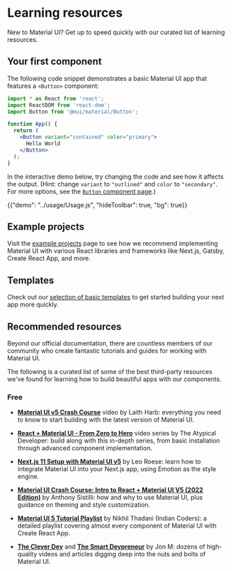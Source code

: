 # Learning resources

<p class="description">New to Material UI? Get up to speed quickly with our curated list of learning resources.</p>

## Your first component

The following code snippet demonstrates a basic Material UI app that features a `<Button>` component:

```jsx
import * as React from 'react';
import ReactDOM from 'react-dom';
import Button from '@mui/material/Button';

function App() {
  return (
    <Button variant="contained" color="primary">
      Hello World
    </Button>
  );
}
```

In the interactive demo below, try changing the code and see how it affects the output. (Hint: change `variant` to `"outlined"` and `color` to `"secondary"`. For more options, see the [`Button` component page](/material-ui/react-button/).)

{{"demo": "../usage/Usage.js", "hideToolbar": true, "bg": true}}

## Example projects

Visit the [example projects](/material-ui/getting-started/example-projects/) page to see how we recommend implementing Material UI with various React libraries and frameworks like Next.js, Gatsby, Create React App, and more.

## Templates

Check out our [selection of basic templates](/material-ui/getting-started/templates/) to get started building your next app more quickly.

## Recommended resources

Beyond our official documentation, there are countless members of our community who create fantastic tutorials and guides for working with Material UI.

The following is a curated list of some of the best third-party resources we've found for learning how to build beautiful apps with our components.

### Free

- [**Material UI v5 Crash Course**](https://www.youtube.com/watch?v=o1chMISeTC0) video by Laith Harb: everything you need to know to start building with the latest version of Material UI.

- [**React + Material UI - From Zero to Hero**](https://www.youtube.com/playlist?list=PLDxCaNaYIuUlG5ZqoQzFE27CUOoQvOqnQ) video series by The Atypical Developer: build along with this in-depth series, from basic installation through advanced component implementation.

- [**Next.js 11 Setup with Material UI v5**](https://www.youtube.com/watch?v=IFaFFmPYyMI) by Leo Roese: learn how to integrate Material UI into your Next.js app, using Emotion as the style engine.

- [**Material UI Crash Course: Intro to React + Material UI V5 (2022 Edition)**](https://www.youtube.com/watch?v=_W3uuxDnySQ) by Anthony Sistilli: how and why to use Material UI, plus guidance on theming and style customization.

- [**Material UI 5 Tutorial Playlist**](https://www.youtube.com/playlist?list=PLlR2O33QQkfXnZMMZC0y22gLayBbB1UQd) by Nikhil Thadani (Indian Coders): a detailed playlist covering almost every component of Material UI with Create React App.

- [**The Clever Dev**](https://www.youtube.com/channel/UCb6AZy0_D1y661PMZck3jOw) and [**The Smart Devpreneur**](https://smartdevpreneur.com/category/javascript/material-ui/) by Jon M: dozens of high-quality videos and articles digging deep into the nuts and bolts of Material UI.
